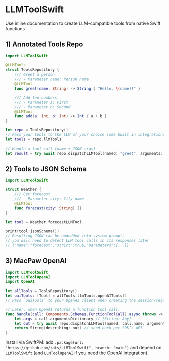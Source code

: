 # LLMToolSwift

Use inline documentation to create LLM-compatible tools from native Swift functions

## 1) Annotated Tools Repo

```swift
import LLMToolSwift

@LLMTools
struct ToolsRepository {
    /// Greet a person
    /// - Parameter name: Person name
    @LLMTool
    func greet(name: String) -> String { "Hello, \(name)!" }

    /// Add two numbers
    /// - Parameter a: First
    /// - Parameter b: Second
    @LLMTool
    func add(a: Int, b: Int) -> Int { a + b }
}

let repo = ToolsRepository()
// Pass your tools to the LLM of your choice (see built in integrations below
let tools = repo.llmTools

// Handle a tool call (name + JSON args)
let result = try await repo.dispatchLLMTool(named: "greet", arguments: ["name": "Sam"]) as? String
```

## 2) Tools to JSON Schema

```swift
import LLMToolSwift

struct Weather {
    /// Get forecast
    /// - Parameter city: City name
    @LLMTool
    func forecast(city: String) {}
}

let tool = Weather.forecastLLMTool

print(tool.jsonSchema())
// Resulting JSON can be emdedded into system prompt,
// you will need to detect LLM tool calls in its responses later
// {"name":"forecast","strict":true,"parameters":{...}}
```

## 3) MacPaw OpenAI

```swift
import LLMToolSwift
import LLMToolOpenAI
import OpenAI

let allTools = ToolsRepository()
let oaiTools: [Tool] = allTools.llmTools.openAITools()
// Pass `oaiTools` to your OpenAI client when creating the session/request.

// Later, when OpenAI returns a function tool call:
func handle(call: Components.Schemas.FunctionToolCall) async throws -> String {
    let args = call.argumentsDictionary // [String: Any]
    let out = try await repo.dispatchLLMTool(named: call.name, arguments: args)
    return String(describing: out) // send back per SDK’s API
}
```

Install via SwiftPM: add `.package(url: "https://github.com/zats/LLMToolSwift", branch: "main")` and depend on `LLMToolSwift` (and `LLMToolOpenAI` if you need the OpenAI integration).


